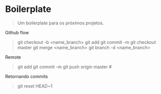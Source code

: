 # Boilerplate
> Um boilerplate para os próximos projetos.

Github flow
> git checkout -b <name_branch>
> git add <file>
> git commit -m <message>
> git checkout master
> git merge <name_branch>
> git branch -d <name_branch>

Remote
> git add <file>
> git commit -m <message>
> git push origin master #

Retornando commits
> git reset HEAD~1

